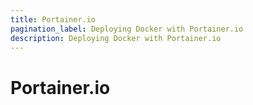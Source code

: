 ```yaml
---
title: Portainer.io
pagination_label: Deploying Docker with Portainer.io
description: Deploying Docker with Portainer.io
---
```


# Portainer.io
